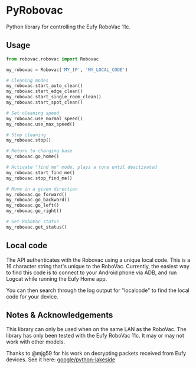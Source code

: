 # PyRobovac
Python library for controlling the Eufy RoboVac 11c.

## Usage
```python
from robovac.robovac import Robovac

my_robovac = Robovac('MY_IP', 'MY_LOCAL_CODE')

# Cleaning modes
my_robovac.start_auto_clean()
my_robovac.start_edge_clean()
my_robovac.start_single_room_clean()
my_robovac.start_spot_clean()

# Set cleaning speed
my_robovac.use_normal_speed()
my_robovac.use_max_speed()

# Stop cleaning
my_robovac.stop()

# Return to charging base
my_robovac.go_home()

# Activate "find me" mode, plays a tone until deactivated
my_robovac.start_find_me()
my_robovac.stop_find_me()

# Move in a given direction
my_robovac.go_forward()
my_robovac.go_backward()
my_robovac.go_left()
my_robovac.go_right()

# Get RoboVac status
my_robovac.get_status()
```

## Local code
The API authenticates with the Robovac using a unique local code.
This is a 16 character string that's unique to the RoboVac. Currently,
the easiest way to find this code is to connect to your Android phone via ADB,
and run Logcat while running the Eufy Home app. 

You can then search through the log output for "localcode" to find
the local code for your device.

## Notes & Acknowledgements
This library can only be used when on the same LAN as the RoboVac.
The library has only been tested with the Eufy RoboVac 11c. It may or
may not work with other models.

Thanks to @mjg59 for his work on decrypting packets received
from Eufy devices. See it here: [google/python-lakeside](https://github.com/google/python-lakeside)
